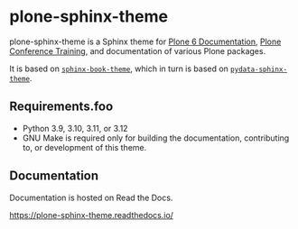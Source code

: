 # plone-sphinx-theme

plone-sphinx-theme is a Sphinx theme for [Plone 6 Documentation](https://6.docs.plone.org/), [Plone Conference Training](https://training.plone.org/), and documentation of various Plone packages.

It is based on [`sphinx-book-theme`](https://sphinx-book-theme.readthedocs.io/en/latest/), which in turn is based on [`pydata-sphinx-theme`](https://pydata-sphinx-theme.readthedocs.io/en/stable/).


## Requirements.foo

-   Python 3.9, 3.10, 3.11, or 3.12
-   GNU Make is required only for building the documentation, contributing to, or development of this theme.


## Documentation

Documentation is hosted on Read the Docs.

https://plone-sphinx-theme.readthedocs.io/
